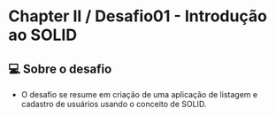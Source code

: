 # Chapter II / Desafio01 - Introdução ao SOLID

## 💻 Sobre o desafio

- O desafio se resume em criação de uma aplicação de listagem e cadastro de usuários usando o conceito de SOLID.
